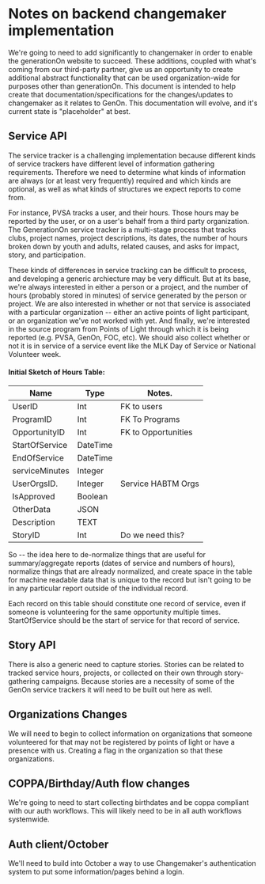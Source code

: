 # Notes on backend changemaker implementation

We're going to need to add significantly to changemaker in order to enable the generationOn website to succeed. These additions, coupled with what's coming from our third-party partner, give us an opportunity to create additional abstract functionality that can be used organization-wide for purposes other than generationOn. This document is intended to help create that documentation/specifications for the changes/updates to changemaker as it relates to GenOn. This documentation will evolve, and it's current state is "placeholder" at best.

## Service API
The service tracker is a challenging implementation because different kinds of service trackers have different level of information gathering requirements. Therefore we need to determine what kinds of information are always (or at least very frequently) required and which kinds are optional, as well as what kinds of structures we expect reports to come from. 

For instance, PVSA tracks a user, and their hours. Those hours may be reported by the user, or on a user's behalf from a third party organization. The GenerationOn service tracker is a multi-stage process that tracks clubs, project names, project descriptions, its dates, the number of hours broken down by youth and adults, related causes, and asks for impact, story, and participation.

These kinds of differences in service tracking can be difficult to process, and developing a generic archiecture may be very difficult. But at its base, we're always interested in either a person or a project, and the number of hours (probably stored in minutes) of service generated by the person or project. We are also interested in whether or not that service is associated with a particular organization -- either an active points of light participant, or an organization we've not worked with yet. And finally, we're interested in the source program from Points of Light through which it is being reported (e.g. PVSA, GenOn, FOC, etc). We should also collect whether or not it is in service of a service event like the MLK Day of Service or National Volunteer week.

#### Initial Sketch of Hours Table:

| Name           | Type            | Notes.              |
|----------------|-----------------|---------------------|
| UserID         | Int             | FK to users         |
| ProgramID      | Int             | FK To Programs      |
| OpportunityID  | Int             | FK to Opportunities |
| StartOfService | DateTime        |                     |
| EndOfService   | DateTime        |                     |
| serviceMinutes | Integer         |                     |
| UserOrgsID.    | Integer         | Service HABTM Orgs  |
| IsApproved     | Boolean         |                     |
| OtherData      | JSON            |                     |
| Description    | TEXT            |                     |
| StoryID        | Int             | Do we need this?    |

So -- the idea here to de-normalize things that are useful for summary/aggregate reports (dates of service and numbers of hours), normalize things that are already normalized, and create space in the table for machine readable data that is unique to the record but isn't going to be in any particular report outside of the individual record. 

Each record on this table should constitute one record of service, even if someone is volunteering for the same opportunity multiple times. StartOfService should be the start of service for that record of service. 

## Story API

There is also a generic need to capture stories. Stories can be related to tracked service hours, projects, or collected on their own through story-gathering campaigns. Because stories are a necessity of some of the GenOn service trackers it will need to be built out here as well. 

## Organizations Changes
We will need to begin to collect information on organizations that someone volunteered for that may not be registered by points of light or have a presence with us. Creating a flag in the organization so that these organizations.

## COPPA/Birthday/Auth flow changes
We're going to need to start collecting birthdates and be coppa compliant with our auth workflows. This will likely need to be in all auth workflows systemwide. 

## Auth client/October
We'll need to build into October a way to use Changemaker's authentication system to put some information/pages behind a login. 